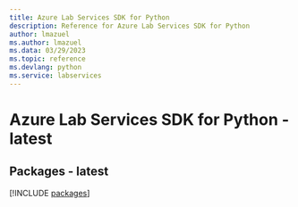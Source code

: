 ```yaml
---
title: Azure Lab Services SDK for Python
description: Reference for Azure Lab Services SDK for Python
author: lmazuel
ms.author: lmazuel
ms.data: 03/29/2023
ms.topic: reference
ms.devlang: python
ms.service: labservices
---
```

# Azure Lab Services SDK for Python - latest
## Packages - latest
[!INCLUDE [packages](lab-services-index.md)]